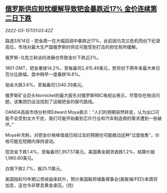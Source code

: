 <!--1647307863000-->
[俄罗斯供应担忧缓解导致钯金暴跌近17% 金价连续第二日下跌](https://cn.reuters.com/article/precious-metals-0314-mon-idCNKCS2LC027)
------

<div><i>2022-03-15T01:03:42Z</i></div><p>路透3月14日 - 钯金周一在大幅回调中暴跌近17%，此前因乌克兰危机而创下纪录高位，市场对最大生产国俄罗斯的供应可能受到打击的担忧有所缓解。</p><p>俄罗斯-乌克兰和谈的进展也导致金价下跌近2%。</p><p>1801 GMT，钯金重挫14.2%，至每盎司2,415.49美元，势将创下两年来最大单日百分比跌幅，盘中稍早一度暴跌16.8%。</p><p>铂金大跌3.6%，至每盎司1,040.29美元。</p><p>俄罗斯矿业巨头Nornickel的最大股东对俄罗斯RBC电视台表示，尽管存在物流问题，该集团仍设法找到了运输钯金的替代路线。</p><p>OANDA高级市场分析师Edward Moya表示：“人们的预期突然转变，认为出口可能不会受到太大干扰，我们可能开始看到芯片行业和汽车制造商的需求遭到一些破坏。”</p><p>Moya补充称，对钯金价格峰值或已经过去的预期也可能推动这种“过度抛售”，价格可能在短期内保持波动。</p><p>现货金下跌1.4%，至每盎司1,957.57美元。美国黄金期货收跌1.2%，结算价报1,960.80美元。</p><p>白银下跌2.7%，报25.11美元。</p><p>美国指标10年期公债收益率跃升，预计美国联邦储备理事会(美联储/FED)本周将加息，这也令非孽息黄金承压。(完)</p>
